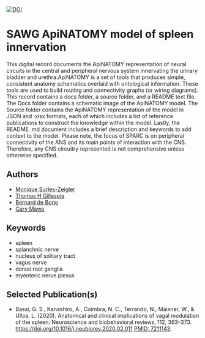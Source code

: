 [![DOI](https://zenodo.org/badge/DOI/10.5281/zenodo.5519557.svg)](https://doi.org/10.5281/zenodo.5519557)

# SAWG ApiNATOMY model of spleen innervation

This digital record documents the ApiNATOMY representation of neural circuits in the central and peripheral nervous system innervating the urinary bladder and urethra.ApiNATOMY is a set of tools that produces simple, consistent anatomy schematics overlaid with ontological information. These tools are used to build routing and connectivity graphs (or wiring diagrams). This record contains a docs folder, a source folder, and a README text file. The Docs folder contains a schematic image of the ApiNATOMY model. The Source folder contains the ApiNATOMY representation of the model in JSON and .xlsx formats, each of which includes a list of reference publications to construct the knowledge within the model.  Lastly, the README .md document includes a brief description and keywords to add context to the model. Please note, the focus of SPARC is on peripheral connectivity of the ANS and its main points of interaction with the CNS. Therefore, any CNS circuitry represented is not comprehensive unless otherwise specified.

## Authors
* [Monique Surles-Zeigler](https://orcid.org/0000-0002-2308-8813)
* [Thomas H Gillespie](https://orcid.org/0000-0002-7509-4801)
* [Bernard de Bono](https://orcid.org/0000-0003-0638-5274)
* [Gary Mawe](https://orcid.org/0000-0001-8876-8468)

## Keywords
* spleen
* splanchnic nerve
* nucleus of solitary tract
* vagus nerve
* dorsal root ganglia
* myenteric nerve plexus

## Selected Publication(s)
* Bassi, G. S., Kanashiro, A., Coimbra, N. C., Terrando, N., Maixner, W., & Ulloa, L. (2020). Anatomical and clinical implications of vagal modulation of the spleen. Neuroscience and biobehavioral reviews, 112, 363–373. https://doi.org/10.1016/j.neubiorev.2020.02.011 [PMID: 7211143](https://pubmed.ncbi.nlm.nih.gov/7211143/).
